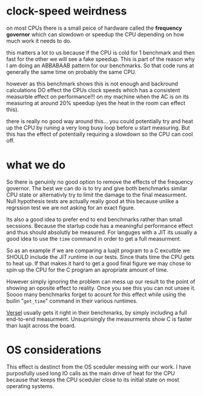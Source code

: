 # clock-speed weirdness
on most CPUs there is a small peice of hardware called the **frequency governor**
which can slowdown or speedup the CPU depending on how much work it needs to do.

this matters a lot to us because if the CPU is cold for 1 benchmark and then fast for the other we will see a fake speedup. This is part of the reason why I am doing an ABBABAAB pattern for our benchmarks. So that code runs at generally the same time on probably the same CPU.

however as this benchmark shows this is not enough and backround calculations DO effect the CPUs clock speeds which has a consistent measurble effect on performance!!! on my machine when the AC is on its measuring at around 20% speedup (yes the heat in the room can effect this).

there is really no good way around this... you could potentially try and heat up the CPU by runing a very long busy loop before u start measuring. But this has the effect of potentially requiring a slowdown so the CPU can cool off.

# what we do

So there is genuinly no good option to remove the effects of the frequency governor.
The best we can do is to try and give both benchmarks similar CPU state or alternativly try to limit the damage to the final measurment.
Null hypothesis tests are actually really good at this because unlike a regrssion test we are not asking for an exact figure.

Its also a good idea to prefer end to end benchmarks rather than small secssions. Because the startup code has a meaningful performance effect and thus should absolutly be measured. For languges with a JIT its usually a good idea to use the `time` command in order to get a full measurment.

So as an example if we are comparing a luajit program to a C excutble we SHOULD include the JIT runtime in our tests. Since thats time the CPU gets to heat up. If that makes it hard to get a good final figure we may chose to spin up the CPU for the C program an apropriate amount of time.

However simply ignoring the problem can mess up our result to the point of showing an oposite effect to reality. Once you see this you can not unsee it. Soooo many benchmarks forget to acount for this effect while using the builin "`get_time`" command in their various runtimes.

[Versel](https://programming-language-benchmarks.vercel.app/lua-vs-c) usually gets it right in their benchmarks, by simply including a full end-to-end measurment. Unsuprisingly the measurments show C is faster than luajit across the board.

# OS considerations
This effect is destinct from the OS sceduler messing with our work. I have purposfully used long IO calls as the main drive of heat for the CPU because that keeps the CPU sceduler close to its initial state on most operating systems.